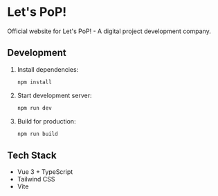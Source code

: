 # Let's PoP!

Official website for Let's PoP! - A digital project development company.

## Development

1. Install dependencies:
   ```bash
   npm install
   ```

2. Start development server:
   ```bash
   npm run dev
   ```

3. Build for production:
   ```bash
   npm run build
   ```

## Tech Stack

- Vue 3 + TypeScript
- Tailwind CSS
- Vite
